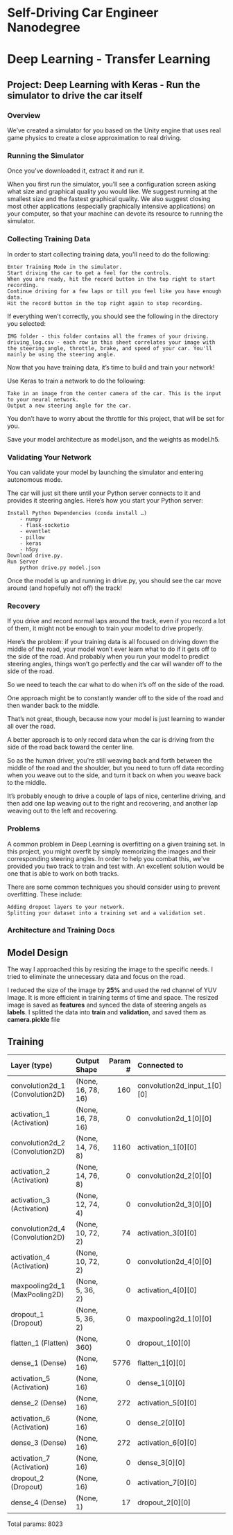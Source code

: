 # Self-Driving Car Engineer Nanodegree
# Deep Learning - Transfer Learning
## Project: Deep Learning with Keras - Run the simulator to drive the car itself

### Overview
We’ve created a simulator for you based on the Unity engine that uses real game physics to create a close approximation to real driving.

### Running the Simulator

Once you’ve downloaded it, extract it and run it.

When you first run the simulator, you’ll see a configuration screen asking what size and graphical quality you would like. We suggest running at the smallest size and the fastest graphical quality. We also suggest closing most other applications (especially graphically intensive applications) on your computer, so that your machine can devote its resource to running the simulator.

### Collecting Training Data

In order to start collecting training data, you'll need to do the following:

    Enter Training Mode in the simulator.
    Start driving the car to get a feel for the controls.
    When you are ready, hit the record button in the top right to start recording.
    Continue driving for a few laps or till you feel like you have enough data.
    Hit the record button in the top right again to stop recording.

If everything wen't correctly, you should see the following in the directory you selected:

    IMG folder - this folder contains all the frames of your driving.
    driving_log.csv - each row in this sheet correlates your image with the steering angle, throttle, brake, and speed of your car. You'll mainly be using the steering angle.

Now that you have training data, it’s time to build and train your network!

Use Keras to train a network to do the following:

    Take in an image from the center camera of the car. This is the input to your neural network.
    Output a new steering angle for the car.

You don’t have to worry about the throttle for this project, that will be set for you.

Save your model architecture as model.json, and the weights as model.h5.

### Validating Your Network

You can validate your model by launching the simulator and entering autonomous mode.

The car will just sit there until your Python server connects to it and provides it steering angles. Here’s how you start your Python server:

    Install Python Dependencies (conda install …)
        - numpy
        - flask-socketio
        - eventlet
        - pillow
        - keras
        - h5py
    Download drive.py.
    Run Server
        python drive.py model.json
        
Once the model is up and running in drive.py, you should see the car move around (and hopefully not off) the track!

### Recovery
If you drive and record normal laps around the track, even if you record a lot of them, it might not be enough to train your model to drive properly.

Here’s the problem: if your training data is all focused on driving down the middle of the road, your model won’t ever learn what to do if it gets off to the side of the road. And probably when you run your model to predict steering angles, things won’t go perfectly and the car will wander off to the side of the road.

So we need to teach the car what to do when it’s off on the side of the road.

One approach might be to constantly wander off to the side of the road and then wander back to the middle.

That’s not great, though, because now your model is just learning to wander all over the road.

A better approach is to only record data when the car is driving from the side of the road back toward the center line.

So as the human driver, you’re still weaving back and forth between the middle of the road and the shoulder, but you need to turn off data recording when you weave out to the side, and turn it back on when you weave back to the middle.

It’s probably enough to drive a couple of laps of nice, centerline driving, and then add one lap weaving out to the right and recovering, and another lap weaving out to the left and recovering.

### Problems

A common problem in Deep Learning is overfitting on a given training set. In this project, you might overfit by simply memorizing the images and their corresponding steering angles. In order to help you combat this, we've provided you two track to train and test with. An excellent solution would be one that is able to work on both tracks.

There are some common techniques you should consider using to prevent overfitting. These include:

    Adding dropout layers to your network.
    Splitting your dataset into a training set and a validation set.

### Architecture and Training Docs

## Model Design
The way I approached this by resizing the image to the specific needs. I tried to eliminate the unnecessary data and focus on the road. 

I reduced the size of the image by **25%** and used the red channel of YUV Image. It is more efficient in training terms of time and space. The resized image is saved as **features** and synced the data of steering angels as **labels**. I splitted the data into **train** and **validation**, and saved them as **camera.pickle** file

## Training

| Layer (type) | Output Shape | Param # | Connected to |
| :--- | :--- | ---: | :--- |
| convolution2d_1 (Convolution2D) | (None, 16, 78, 16) | 160 | convolution2d_input_1[0][0]  |
| activation_1 (Activation) | (None, 16, 78, 16)| 0 | convolution2d_1[0][0] |
| convolution2d_2 (Convolution2D) | (None, 14, 76, 8)| 1160 | activation_1[0][0]  |
| activation_2 (Activation) | (None, 14, 76, 8) | 0 | convolution2d_2[0][0] |
| activation_3 (Activation)| (None, 12, 74, 4)| 0 | convolution2d_3[0][0] |
| convolution2d_4 (Convolution2D)|(None, 10, 72, 2)|74| activation_3[0][0] |
| activation_4 (Activation)| (None, 10, 72, 2)| 0| convolution2d_4[0][0] |
maxpooling2d_1 (MaxPooling2D)|(None, 5, 36, 2)|0|activation_4[0][0]               
dropout_1 (Dropout)|(None, 5, 36, 2)|0|maxpooling2d_1[0][0]             
flatten_1 (Flatten)|(None, 360)|0|dropout_1[0][0]                  
dense_1 (Dense)|(None, 16)|5776|flatten_1[0][0]                  
activation_5 (Activation)|(None, 16)|0|dense_1[0][0]                    
dense_2 (Dense)|(None, 16)| 272|activation_5[0][0]               
activation_6 (Activation)|(None, 16)|0|dense_2[0][0]                    
dense_3 (Dense)|(None, 16)| 272|activation_6[0][0]               
activation_7 (Activation)|(None, 16)|0|dense_3[0][0]                    
dropout_2 (Dropout)|(None, 16)|0|activation_7[0][0]               
dense_4 (Dense)|(None, 1)|17|dropout_2[0][0] 

Total params: 8023
